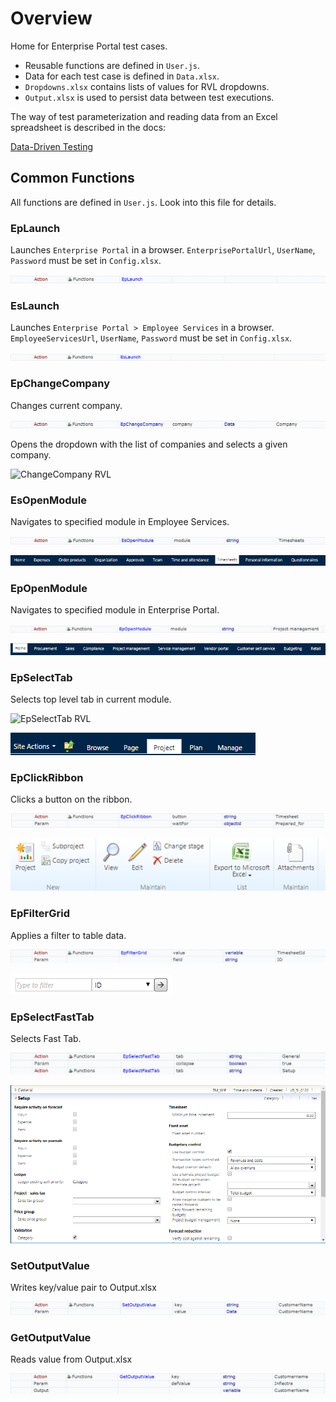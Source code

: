 # Overview

Home for Enterprise Portal test cases.

- Reusable functions are defined in `User.js`.
- Data for each test case is defined in `Data.xlsx`.
- `Dropdowns.xlsx` contains lists of values for RVL dropdowns.
- `Output.xlsx` is used to persist data between test executions.

The way of test parameterization and reading data from an Excel spreadsheet is described in the docs:

[Data-Driven Testing](https://rapisedoc.inflectra.com/Guide/ddt/)

## Common Functions

All functions are defined in `User.js`. Look into this file for details.

### EpLaunch

Launches `Enterprise Portal` in a browser. `EnterprisePortalUrl`, `UserName`, `Password` must be set in `Config.xlsx`.

![EpLaunch RVL](Media/EpLaunch.png)

### EsLaunch

Launches `Enterprise Portal > Employee Services` in a browser. `EmployeeServicesUrl`, `UserName`, `Password` must be set in `Config.xlsx`.

![EsLaunch RVL](Media/EsLaunch.png)

### EpChangeCompany

Changes current company.

![EpChangeCompany RVL](Media/EpChangeCompany.png)

Opens the dropdown with the list of companies and selects a given company.

![ChangeCompany RVL](Media/ChangeCompany.png)

### EsOpenModule

Navigates to specified module in Employee Services.

![EsOpenModule RVL](Media/EsOpenModule.png)

![OpenModuleEs RVL](Media/OpenModuleEs.png)

### EpOpenModule

Navigates to specified module in Enterprise Portal.

![EpOpenModule RVL](Media/EpOpenModule.png)

![OpenModuleEp RVL](Media/OpenModuleEp.png)

### EpSelectTab

Selects top level tab in current module.

![EpSelectTab RVL](Media/EpSelectTab.png)

![SelectTab RVL](Media/SelectTab.png)

### EpClickRibbon

Clicks a button on the ribbon.

![EpClickRibbon RVL](Media/EpClickRibbon.png)

![ClickRibbon RVL](Media/ClickRibbon.png)

### EpFilterGrid

Applies a filter to table data.

![EpFilterGrid RVL](Media/EpFilterGrid.png)

![FilterGrid RVL](Media/FilterGrid.png)

### EpSelectFastTab

Selects Fast Tab.

![EpSelectFastTab RVL](Media/EpSelectFastTab.png)

![SelectFastTab RVL](Media/SelectFastTab.png)

### SetOutputValue

Writes key/value pair to Output.xlsx

![SetOutputValue RVL](Media/SetOutputValue.png)

### GetOutputValue

Reads value from Output.xlsx

![GetOutputValue RVL](Media/GetOutputValue.png)

